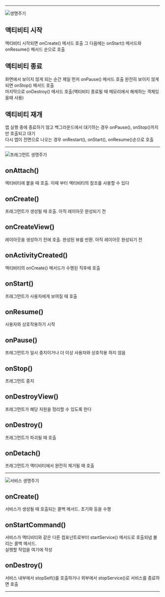 ***
![생명주기](https://t1.daumcdn.net/cfile/tistory/22AC6833597EDA1626)
## 액티비티 시작
액티비티 시작되면 onCreate() 메서드 호출 그 다음에는 onStart() 메서드와 onResume() 메서드 순으로 호출
## 액티비티 종료
화면에서 보이지 않게 되는 순간 제일 먼저 onPause() 메서드 호출 완전히 보이지 않게 되면 onStop() 메서드 호출   
마지막으로 onDestroy() 메서드 호출(액티비티 종료될 때 메모리에서 해제하는 객체있을때 사용)
## 액티비티 재개
앱 실행 중에 종료하기 않고 백그라운드에서 대기하는 경우 onPause(), onStop()까지만 호출되고 대기   
다시 앱이 전면으로 나오는 경우 onRestart(), onStart(), onResume()순으로 호출
***
![프래그먼트 생명주기](https://developer.android.com/images/fragment_lifecycle.png)
## onAttach()
액티비티에 붙을 때 호출. 이때 부터 액티비티의 참조를 사용할 수 있다
## onCreate()
프래그먼트가 생성될 때 호출. 아직 레이아웃 완성되기 전
## onCreateView()
레이아웃을 생성하기 전에 호출. 완성된 뷰를 반환. 아직 레이아웃 완성되기 전
## onActivityCreated()
액티비티의 onCreate() 메서드가 수행된 직후에 호출
## onStart()
프래그먼트가 사용자에게 보여질 때 호출
## onResume()
사용자와 상호작용하기 시작
## onPause()
프래그먼트가 일시 중지이거나 더 이상 사용자와 상호작용 하지 않음
## onStop()
프래그먼트 중지
## onDestroyView()
프래그먼트가 해당 자원을 정리할 수 있도록 한다
## onDestroy()
프래그먼트가 파괴될 때 호출
## onDetach()
프래그먼트가 액티비티에서 완전히 제거될 때 호출
***
![서비스 생명주기](https://developer.android.com/images/service_lifecycle.png)
## onCreate()
서비스가 생성될 때 호출되는 콜백 메서드. 초기화 등을 수행
## onStartCommand()
서비스가 액티비티와 같은 다른 컴포넌트로부터 startService() 메서드로 호출되념 불리는 콜백 메서드.   
실행할 작업을 여기에 작성
## onDestroy()
서비스 내부에서 stopSelf()를 호출하거나 외부에서 stopService()로 서비스를 종료하면 호출
***
